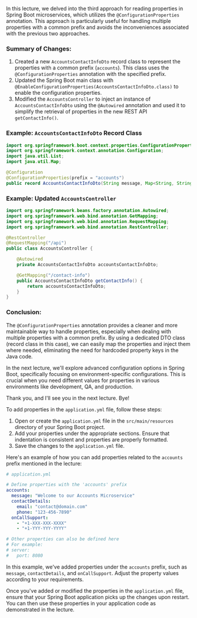 In this lecture, we delved into the third approach for reading properties in Spring Boot microservices, which utilizes the `@ConfigurationProperties` annotation. This approach is particularly useful for handling multiple properties with a common prefix and avoids the inconveniences associated with the previous two approaches.

### Summary of Changes:
1. Created a new `AccountsContactInfoDto` record class to represent the properties with a common prefix (`accounts`). This class uses the `@ConfigurationProperties` annotation with the specified prefix.
2. Updated the Spring Boot main class with `@EnableConfigurationProperties(AccountsContactInfoDto.class)` to enable the configuration properties.
3. Modified the `AccountsController` to inject an instance of `AccountsContactInfoDto` using the `@Autowired` annotation and used it to simplify the retrieval of properties in the new REST API `getContactInfo()`.

### Example: `AccountsContactInfoDto` Record Class
```java
import org.springframework.boot.context.properties.ConfigurationProperties;
import org.springframework.context.annotation.Configuration;
import java.util.List;
import java.util.Map;

@Configuration
@ConfigurationProperties(prefix = "accounts")
public record AccountsContactInfoDto(String message, Map<String, String> contactDetails, List<String> onCallSupport) {}
```

### Example: Updated `AccountsController`
```java
import org.springframework.beans.factory.annotation.Autowired;
import org.springframework.web.bind.annotation.GetMapping;
import org.springframework.web.bind.annotation.RequestMapping;
import org.springframework.web.bind.annotation.RestController;

@RestController
@RequestMapping("/api")
public class AccountsController {

    @Autowired
    private AccountsContactInfoDto accountsContactInfoDto;

    @GetMapping("/contact-info")
    public AccountsContactInfoDto getContactInfo() {
        return accountsContactInfoDto;
    }
}
```

### Conclusion:
The `@ConfigurationProperties` annotation provides a cleaner and more maintainable way to handle properties, especially when dealing with multiple properties with a common prefix. By using a dedicated DTO class (record class in this case), we can easily map the properties and inject them where needed, eliminating the need for hardcoded property keys in the Java code.

In the next lecture, we'll explore advanced configuration options in Spring Boot, specifically focusing on environment-specific configurations. This is crucial when you need different values for properties in various environments like development, QA, and production.

Thank you, and I'll see you in the next lecture. Bye!


To add properties in the `application.yml` file, follow these steps:

1. Open or create the `application.yml` file in the `src/main/resources` directory of your Spring Boot project.
2. Add your properties under the appropriate sections. Ensure that indentation is consistent and properties are properly formatted.
3. Save the changes to the `application.yml` file.

Here's an example of how you can add properties related to the `accounts` prefix mentioned in the lecture:

```yaml
# application.yml

# Define properties with the 'accounts' prefix
accounts:
  message: "Welcome to our Accounts Microservice"
  contactDetails:
    email: "contact@domain.com"
    phone: "123-456-7890"
  onCallSupport:
    - "+1-XXX-XXX-XXXX"
    - "+1-YYY-YYY-YYYY"

# Other properties can also be defined here
# For example:
# server:
#   port: 8080
```

In this example, we've added properties under the `accounts` prefix, such as `message`, `contactDetails`, and `onCallSupport`. Adjust the property values according to your requirements.

Once you've added or modified the properties in the `application.yml` file, ensure that your Spring Boot application picks up the changes upon restart. You can then use these properties in your application code as demonstrated in the lecture.